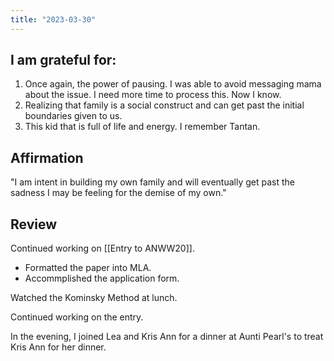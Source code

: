 ```yaml
---
title: "2023-03-30"
---
```

## I am grateful for:
1. Once again, the power of pausing. I was able to avoid messaging mama about the issue. I need more time to process this. Now I know.
2. Realizing that family is a social construct and can get past the initial boundaries given to us.
3. This kid that is full of life and energy. I remember Tantan.

## Affirmation

"I am intent in building my own family and will eventually get past the sadness I may be feeling for the demise of my own."

## Review

Continued working on [[Entry to ANWW20]].
- Formatted the paper into MLA.
- Accommplished the application form.

Watched the Kominsky Method at lunch.

Continued working on the entry.

In the evening, I joined Lea and Kris Ann for a dinner at Aunti Pearl's to treat Kris Ann for her dinner.
